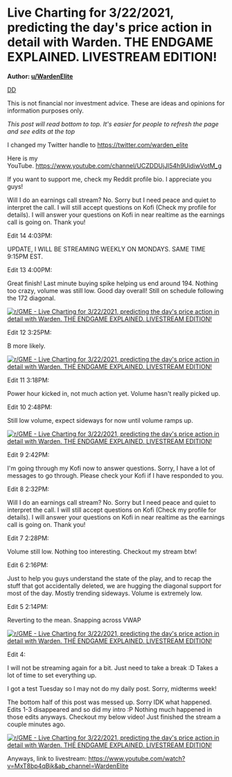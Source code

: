 Live Charting for 3/22/2021, predicting the day's price action in detail with Warden. THE ENDGAME EXPLAINED. LIVESTREAM EDITION!
================================================================================================================================

**Author: [u/WardenElite](https://www.reddit.com/user/WardenElite/)**

[DD](https://www.reddit.com/r/GME/search?q=flair_name%3A%22DD%22&restrict_sr=1)

This is not financial nor investment advice. These are ideas and opinions for information purposes only.

*This post will read bottom to top. It's easier for people to refresh the page and see edits at the top*

I changed my Twitter handle to <https://twitter.com/warden_elite>

Here is my YouTube. <https://www.youtube.com/channel/UCZDDUjJl54h9UidiwVotM_g>

If you want to support me, check my Reddit profile bio. I appreciate you guys!

Will I do an earnings call stream? No. Sorry but I need peace and quiet to interpret the call. I will still accept questions on Kofi (Check my profile for details). I will answer your questions on Kofi in near realtime as the earnings call is going on. Thank you!

Edit 14 4:03PM:

UPDATE, I WILL BE STREAMING WEEKLY ON MONDAYS. SAME TIME 9:15PM EST.

Edit 13 4:00PM:

Great finish! Last minute buying spike helping us end around 194. Nothing too crazy, volume was still low. Good day overall! Still on schedule following the 172 diagonal.

[![r/GME - Live Charting for 3/22/2021, predicting the day's price action in detail with Warden. THE ENDGAME EXPLAINED. LIVESTREAM EDITION!](https://preview.redd.it/dq7hdsi8ymo61.png?width=2132&format=png&auto=webp&s=b1826bacf17b99ac86649171e4420bb4b8c44d19)](https://preview.redd.it/dq7hdsi8ymo61.png?width=2132&format=png&auto=webp&s=b1826bacf17b99ac86649171e4420bb4b8c44d19)

Edit 12 3:25PM:

B more likely.

[![r/GME - Live Charting for 3/22/2021, predicting the day's price action in detail with Warden. THE ENDGAME EXPLAINED. LIVESTREAM EDITION!](https://preview.redd.it/mgcvn78wrmo61.png?width=2142&format=png&auto=webp&s=7fd82ede7990ce1303ff5d3cdffc14ff2eb82f36)](https://preview.redd.it/mgcvn78wrmo61.png?width=2142&format=png&auto=webp&s=7fd82ede7990ce1303ff5d3cdffc14ff2eb82f36)

Edit 11 3:18PM:

Power hour kicked in, not much action yet. Volume hasn't really picked up.

Edit 10 2:48PM:

Still low volume, expect sideways for now until volume ramps up.

[![r/GME - Live Charting for 3/22/2021, predicting the day's price action in detail with Warden. THE ENDGAME EXPLAINED. LIVESTREAM EDITION!](https://preview.redd.it/16b7rrpclmo61.png?width=2135&format=png&auto=webp&s=fa9f724a1be198d9a06cec22969b1bfd8f369e6a)](https://preview.redd.it/16b7rrpclmo61.png?width=2135&format=png&auto=webp&s=fa9f724a1be198d9a06cec22969b1bfd8f369e6a)

Edit 9 2:42PM:

I'm going through my Kofi now to answer questions. Sorry, I have a lot of messages to go through. Please check your Kofi if I have responded to you.

Edit 8 2:32PM:

Will I do an earnings call stream? No. Sorry but I need peace and quiet to interpret the call. I will still accept questions on Kofi (Check my profile for details). I will answer your questions on Kofi in near realtime as the earnings call is going on. Thank you!

Edit 7 2:28PM:

Volume still low. Nothing too interesting. Checkout my stream btw!

Edit 6 2:16PM:

Just to help you guys understand the state of the play, and to recap the stuff that got accidentally deleted, we are hugging the diagonal support for most of the day. Mostly trending sideways. Volume is extremely low.

Edit 5 2:14PM:

Reverting to the mean. Snapping across VWAP

[![r/GME - Live Charting for 3/22/2021, predicting the day's price action in detail with Warden. THE ENDGAME EXPLAINED. LIVESTREAM EDITION!](https://preview.redd.it/tvzilgx4fmo61.png?width=2139&format=png&auto=webp&s=34ea234d019a2c5a865c3c8ae32c3074ec114214)](https://preview.redd.it/tvzilgx4fmo61.png?width=2139&format=png&auto=webp&s=34ea234d019a2c5a865c3c8ae32c3074ec114214)

Edit 4:

I will not be streaming again for a bit. Just need to take a break :D Takes a lot of time to set everything up.

I got a test Tuesday so I may not do my daily post. Sorry, midterms week!

The bottom half of this post was messed up. Sorry IDK what happened. Edits 1-3 disappeared and so did my intro :P Nothing much happened in those edits anyways. Checkout my below video! Just finished the stream a couple minutes ago.

[![r/GME - Live Charting for 3/22/2021, predicting the day's price action in detail with Warden. THE ENDGAME EXPLAINED. LIVESTREAM EDITION!](https://preview.redd.it/u0kzd68thmo61.png?width=2560&format=png&auto=webp&s=1849ee5048283378c17f3a4a467a2ce09431427f)](https://preview.redd.it/u0kzd68thmo61.png?width=2560&format=png&auto=webp&s=1849ee5048283378c17f3a4a467a2ce09431427f)

Anyways, link to livestream: <https://www.youtube.com/watch?v=MxT8bp4qBjk&ab_channel=WardenElite>
